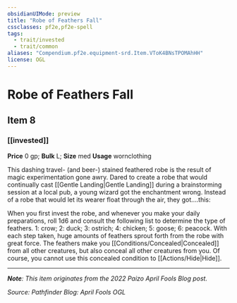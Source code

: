 ```yaml
---
obsidianUIMode: preview
title: "Robe of Feathers Fall"
cssclasses: pf2e,pf2e-spell
tags:
  - trait/invested
  - trait/common
aliases: "Compendium.pf2e.equipment-srd.Item.VToK4BNsTPOMAhHH"
license: OGL
---
```

# Robe of Feathers Fall
## Item 8
### [[invested]]


**Price** 0 gp; 
**Bulk** L; **Size** med
**Usage** wornclothing

This dashing travel- (and beer-) stained feathered robe is the result of magic experimentation gone awry. Dared to create a robe that would continually cast [[Gentle Landing|Gentle Landing]] during a brainstorming session at a local pub, a young wizard got the enchantment wrong. Instead of a robe that would let its wearer float through the air, they got....this:

When you first invest the robe, and whenever you make your daily preparations, roll 1d6 and consult the following list to determine the type of feathers. 1: crow; 2: duck; 3: ostrich; 4: chicken; 5: goose; 6: peacock. With each step taken, huge amounts of feathers sprout forth from the robe with great force. The feathers make you [[Conditions/Concealed|Concealed]] from all other creatures, but also conceal all other creatures from you. Of course, you cannot use this concealed condition to [[Actions/Hide|Hide]].

* * *

_**Note**: This item originates from the 2022 Paizo April Fools Blog post._

*Source: Pathfinder Blog: April Fools*
*OGL*